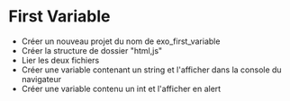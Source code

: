 # First Variable
- Créer un nouveau projet du nom de exo_first_variable
- Créer la structure de dossier "html,js"
- Lier les deux fichiers
- Créer une variable contenant un string et l'afficher dans la console du navigateur
- Créer une variable contenu un int et l'afficher en alert